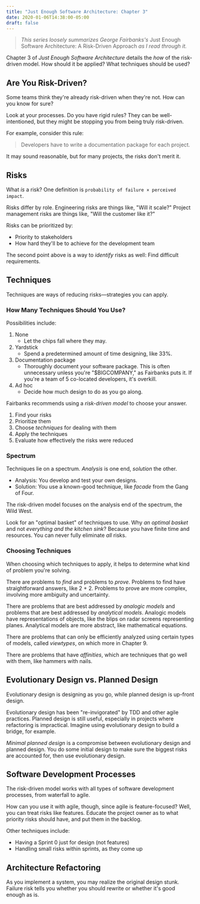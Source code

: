 ```yaml
---
title: "Just Enough Software Architecture: Chapter 3"
date: 2020-01-06T14:38:00-05:00
draft: false
---
```


> *This series loosely summarizes George Fairbanks's* Just Enough Software Architecture: A Risk-Driven Approach *as I read through it.*

Chapter 3 of *Just Enough Software Architecture* details the *how* of the risk-driven model. How should it be applied? What techniques should be used?

## Are You Risk-Driven?

Some teams think they're already risk-driven when they're not. How can you know for sure?

Look at your processes. Do you have rigid rules? They can be well-intentioned, but they might be stopping you from being truly risk-driven.

For example, consider this rule:

> Developers have to write a documentation package for each project.

It may sound reasonable, but for many projects, the risks don't merit it.

## Risks

What *is* a risk? One definition is `probability of failure × perceived impact`.

Risks differ by role. Engineering risks are things like, "Will it scale?" Project management risks are things like, "Will the customer like it?"

Risks can be prioritized by:

* Priority to stakeholders
* How hard they'll be to achieve for the development team

The second point above is a way to *identify* risks as well: Find difficult requirements.

## Techniques

Techniques are ways of reducing risks&mdash;strategies you can apply.

### How Many Techniques Should You Use?

Possibilities include:

1. None
    * Let the chips fall where they may.
1. Yardstick
    * Spend a predetermined amount of time designing, like 33%.
1. Documentation package
    * Thoroughly document your software package. This is often unnecessary unless you're "$BIGCOMPANY," as Fairbanks puts it. If you're a team of 5 co-located developers, it's overkill.
1. Ad hoc
    * Decide how much design to do as you go along.

Fairbanks recommends using a *risk-driven model* to choose your answer.

1. Find your risks
1. Prioritize them
1. Choose *techniques* for dealing with them
1. Apply the techniques
1. Evaluate how effectively the risks were reduced

### Spectrum

Techniques lie on a spectrum. *Analysis* is one end, *solution* the other.

* Analysis: You develop and test your own designs.
* Solution: You use a known-good technique, like *facade* from the Gang of Four.

The risk-driven model focuses on the analysis end of the spectrum, the Wild West.

Look for an "optimal basket" of techniques to use. Why *an optimal basket* and not *everything and the kitchen sink*? Because you have finite time and resources. You can never fully eliminate *all* risks.

### Choosing Techniques

When choosing which techniques to apply, it helps to determine what kind of problem you're solving.

There are problems to *find* and problems to *prove*. Problems to find have straightforward answers, like 2 + 2. Problems to prove are more complex, involving more ambiguity and uncertainty.

There are problems that are best addressed by *analogic models* and problems that are best addressed by *analytical models*. Analogic models have representations of objects, like the blips on radar screens representing planes. Analytical models are more abstract, like mathematical equations.

There are problems that can only be efficiently analyzed using certain types of models, called *viewtypes*, on which more in Chapter 9.

There are problems that have *affinities*, which are techniques that go well with them, like hammers with nails.

## Evolutionary Design vs. Planned Design

Evolutionary design is designing as you go, while planned design is up-front design.

Evolutionary design has been "re-invigorated" by TDD and other agile practices. Planned design is still useful, especially in projects where refactoring is impractical. Imagine using evolutionary design to build a bridge, for example.

*Minimal planned design* is a compromise between evolutionary design and planned design. You do some initial design to make sure the biggest risks are accounted for, then use evolutionary design.

## Software Development Processes

The risk-driven model works with all types of software development processes, from waterfall to agile.

How can you use it with agile, though, since agile is feature-focused? Well, you can treat risks like features. Educate the project owner as to what priority risks should have, and put them in the backlog.

Other techniques include:

* Having a Sprint 0 just for design (not features)
* Handling small risks within sprints, as they come up

## Architecture Refactoring

As you implement a system, you may realize the original design stunk. Failure risk tells you whether you should rewrite or whether it's good enough as is.